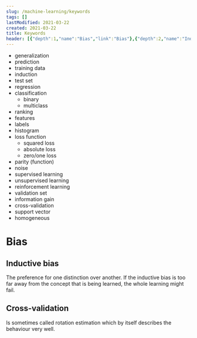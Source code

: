 ```yaml
---
slug: /machine-learning/keywords
tags: []
lastModified: 2021-03-22
created: 2021-03-22
title: Keywords
header: [{"depth":1,"name":"Bias","link":"Bias"},{"depth":2,"name":"Inductive bias","link":"Inductive-bias"},{"depth":2,"name":"Cross-validation","link":"Cross-validation"}]
---
```


- generalization
- prediction
- training data
- induction
- test set
- regression
- classification
  - binary
  - multiclass
- ranking
- features
- labels
- histogram
- loss function
  - squared loss
  - absolute loss
  - zero/one loss
- parity (function)
- noise
- supervised learning
- unsupervised learning
- reinforcement learning
- validation set
- information gain
- cross-validation
- support vector
- homogeneous

# Bias

## Inductive bias
The preference for one distinction over another. If the inductive bias is too far away from the concept that is being learned, the whole learning might fail.


## Cross-validation
Is sometimes called rotation estimation which by itself describes the behaviour very well.
